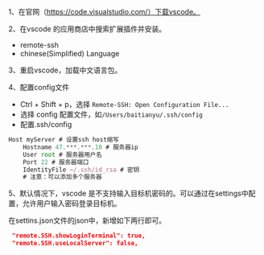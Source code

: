 1、在官网（https://code.visualstudio.com/）下载vscode。

2、在vscode 的应用商店中搜索扩展插件并安装。
- remote-ssh
- chinese(Simplified) Language

3、重启vscode，加载中文语言包。

4、配置config文件

- Ctrl + Shift + p，选择 `Remote-SSH: Open Configuration File...`
- 选择 config 配置文件，如`/Users/baitianyu/.ssh/config`
- 配置.ssh/config

```js
Host myServer # 设置ssh host缩写
    Hostname 47.***.***.10 # 服务器ip
    User root # 服务器用户名
    Port 22 # 服务器端口
    IdentityFile ~/.ssh/id_rsa # 密钥
    # 注意：可以添加多个服务器
```

5、默认情况下，vscode 是不支持输入目标机密码的。可以通过在settings中配置，允许用户输入密码登录目标机。

在settins.json文件的json中，新增如下两行即可。

```json
 "remote.SSH.showLoginTerminal": true,
 "remote.SSH.useLocalServer": false,
```
